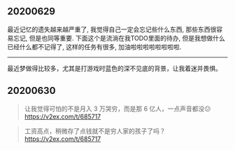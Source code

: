 
## 20200629

最近记忆的遗失越来越严重了, 我觉得自己一定会忘记些什么东西,  那些东西很容易忘记,  但是也同等重要.  下面这个是流淌在我TODO里面的待办,  但是我想做什么已经什么都不记得了,  这样的任务有很多,  加油啦啦啦啦啦啦啦啦.

---

最近梦做得比较多，尤其是打游戏时蓝色的深不见底的背景，让我着迷并畏惧。

## 20200630

> 让我觉得可怕的不是月入 3 万哭穷，而是那 6 亿人，一点声音都没😕
https://v2ex.com/t/685717

> 工资高点，稍微存了点钱就不是穷人家的孩子了吗？
https://v2ex.com/t/685717
